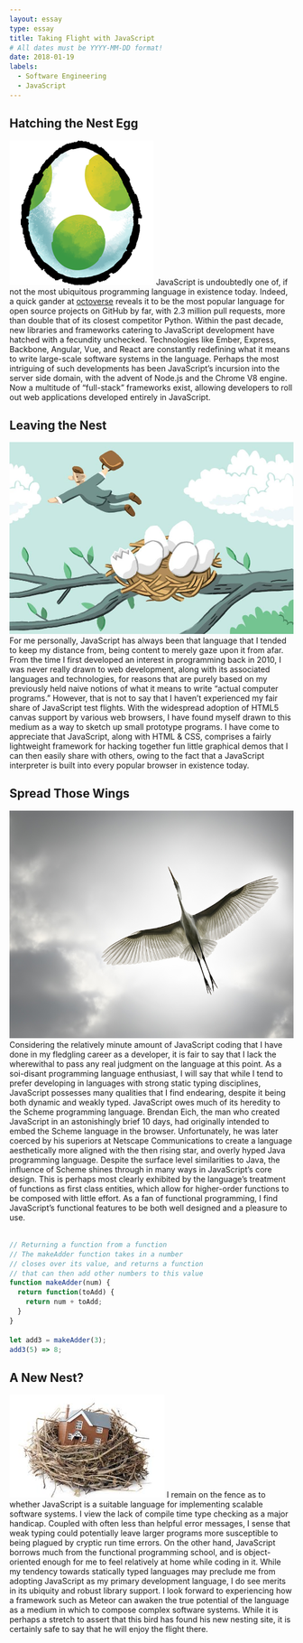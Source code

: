 ```yaml
---
layout: essay
type: essay
title: Taking Flight with JavaScript
# All dates must be YYYY-MM-DD format!
date: 2018-01-19
labels:
  - Software Engineering
  - JavaScript
---
```


## Hatching the Nest Egg
<img class="ui small left floated rounded image" src="../images/egg.png">
JavaScript is undoubtedly one of, if not the most ubiquitous programming language in existence today. Indeed, a quick gander at <a href="https://octoverse.github.com/">octoverse</a> reveals it to be the most popular language for open source projects on GitHub by far, with 2.3 million pull requests, more than double that of its closest competitor Python. Within the past decade, new libraries and frameworks catering to JavaScript development have hatched with a fecundity unchecked. Technologies like Ember, Express, Backbone, Angular, Vue, and React are constantly redefining what it means to write large-scale software systems in the language. Perhaps the most intriguing of such developments has been JavaScript’s incursion into the server side domain, with the advent of Node.js and the Chrome V8 engine. Now a multitude of “full-stack” frameworks exist, allowing developers to roll out web applications developed entirely in JavaScript.

## Leaving the Nest
<img class="ui small right floated rounded image" src="../images/leave-nest.jpg">
For me personally, JavaScript has always been that language that I tended to keep my distance from, being content to merely gaze upon it from afar. From the time I first developed an interest in programming back in 2010, I was never really drawn to web development, along with its associated languages and technologies, for reasons that are purely based on my previously held naive notions of what it means to write “actual computer programs.” However, that is not to say that I haven’t experienced my fair share of JavaScript test flights. With the widespread adoption of HTML5 canvas support by various web browsers, I have found myself drawn to this medium as a way to sketch up small prototype programs. I have come to appreciate that JavaScript, along with HTML & CSS, comprises a fairly lightweight framework for hacking together fun little graphical demos that I can then easily share with others, owing to the fact that a JavaScript interpreter is built into every popular browser in existence today. 

## Spread Those Wings
<img class="ui small left floated rounded image" src="../images/wings.jpg">
Considering the relatively minute amount of JavaScript coding that I have done in my fledgling career as a developer, it is fair to say that I lack the wherewithal to pass any real judgment on the language at this point. As a soi-disant programming language enthusiast, I will say that while I tend to prefer developing in languages with strong static typing disciplines, JavaScript possesses many qualities that I find endearing, despite it being both dynamic and weakly typed. JavaScript owes much of its heredity to the Scheme programming language. Brendan Eich, the man who created JavaScript in an astonishingly brief 10 days, had originally intended to embed the Scheme language in the browser. Unfortunately, he was later coerced by his superiors at Netscape Communications to create a language aesthetically more aligned with the then rising star, and overly hyped Java programming language. Despite the surface level similarities to Java, the influence of Scheme shines through in many ways in JavaScript’s core design. This is perhaps most clearly exhibited by the language’s treatment of functions as first class entities, which allow for higher-order functions to be composed with little effort. As a fan of functional programming, I find JavaScript’s functional features to be both well designed and a pleasure to use.

```javascript

// Returning a function from a function
// The makeAdder function takes in a number
// closes over its value, and returns a function
// that can then add other numbers to this value
function makeAdder(num) {
  return function(toAdd) {
    return num + toAdd;
  }
}

let add3 = makeAdder(3);
add3(5) => 8;
```

## A New Nest?
<img class="ui small right floated rounded image" src="../images/new-nest.jpeg">
I remain on the fence as to whether JavaScript is a suitable language for implementing scalable software systems. I view the lack of compile time type checking as a major handicap. Coupled with often less than helpful error messages, I sense that weak typing could potentially leave larger programs more susceptible to being plagued by cryptic run time errors. On the other hand, JavaScript borrows much from the functional programming school, and is object-oriented enough for me to feel relatively at home while coding in it. While my tendency towards statically typed languages may preclude me from adopting JavaScript as my primary development language, I do see merits in its ubiquity and robust library support. I look forward to experiencing how a framework such as Meteor can awaken the true potential of the language as a medium in which to compose complex software systems. While it is perhaps a stretch to assert that this bird has found his new nesting site, it is certainly safe to say that he will enjoy the flight there. 
